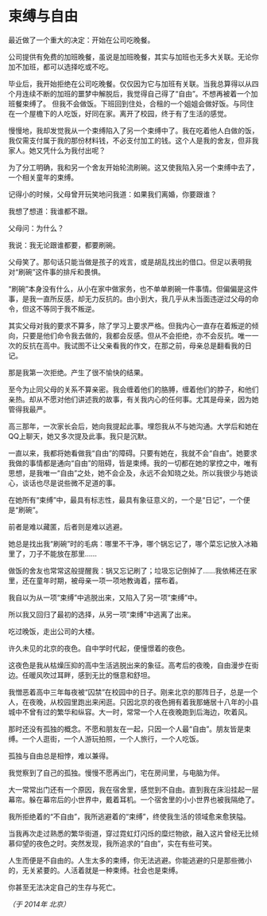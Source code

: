 # 束缚与自由

最近做了一个重大的决定：开始在公司吃晚餐。

公司提供有免费的加班晚餐，虽说是加班晚餐，其实与加班也无多大关联。无论你加不加班，都可以选择吃或不吃。

毕业后，我开始拒绝在公司吃晚餐。仅仅因为它与加班有关联。当我总算得以从四个月连续不断的加班的噩梦中解脱后，我觉得自己得了“自由”。不想再被着一个加班餐束缚了。
但我不会做饭。下班回到住处，合租的一个姐姐会做好饭。与同住在一个屋檐下的人吃饭，好同在家。离开了校园，终于有了生活的感觉。

慢慢地，我却发觉我从一个束缚陷入了另一个束缚中了。我在吃着他人白做的饭，我仅需支付属于我的那份材料钱，不必支付加工的钱。这个人是我的舍友，但非我家人。她又凭什么为我付出呢？

为了分工明确，我和另一个舍友开始轮流刷碗。这又使我陷入另一个束缚中去了，一个相关童年的束缚。

记得小的时候，父母曾开玩笑地问我道：如果我们离婚，你要跟谁？

我想了想道：我谁都不跟。

父母问：为什么？

我说：我无论跟谁都要，都要刷碗。

父母笑了。那句话只能当做是孩子的戏言，或是胡乱找出的借口。但足以表明我对“刷碗”这件事的排斥和畏惧。

“刷碗”本身没有什么，从小在家中做家务，也不单单刷碗一件事情。但偏偏是这件事，是我一直所反感，却无力反抗的。由小到大，我几乎从未当面违逆过父母的命令，但这不等同于我不叛逆。

其实父母对我的要求不算多，除了学习上要求严格。但我内心一直存在着叛逆的倾向，只要是他们命令我去做的，我都会反感。但从不会拒绝，亦不会反抗。唯一一次的反抗在高中。我试图不让父亲看我的作文，在那之前，母亲总是翻看我的日记。

那是我第一次拒绝。产生了很不愉快的结果。

至今为止同父母的关系不算亲密。我会缠着他们的胳膊，缠着他们的脖子，和他们亲热。却从不愿对他们讲述我的故事，有关我内心的任何事。尤其是母亲，因为她管得我最严。

高三那年，一次家长会后，她向我提起此事。埋怨我从不与她沟通。大学后和她在QQ上聊天，她又多次提及此事。我只是沉默。

一直以来，我都将她看做我“自由”的障碍。只要有她在，我就不会“自由”。她要求我做的事情都是通向“自由”的阻碍，皆是束缚。我的一切都在她的掌控之中，唯有思想，是我唯一“自由”之处，她不会企及，永远不会知晓之处。所以我很少与她谈心，谈话也尽是说些微不足道的事。

在她所有“束缚”中，最具有标志性，最具有象征意义的，一个是“日记”，一个便是“刷碗”。

前者是难以藏匿，后者则是难以逃避。

她总是找出我“刷碗”时的毛病：哪里不干净，哪个锅忘记了，哪个菜忘记放入冰箱里了，刀子不能放在那里……

做饭的舍友也常常这般提醒我：锅又忘记刷了；垃圾忘记倒掉了……我依稀还在家里，还在童年时期，被母亲一项一项地教诲着，摆布着。

我自以为从一项“束缚”中逃脱出来，又陷入了另一项“束缚”中。

所以我又回归了最初的选择，从另一项“束缚”中逃离了出来。

 

吃过晚饭，走出公司的大楼。

许久未见的北京的夜色。自中学时代起，便憧憬着的夜色。

这夜色是我从枯燥压抑的高中生活逃脱出来的象征。高考后的夜晚，自由漫步在街边。任暖风吹过耳畔，感到无比的惬意和舒坦。

我憎恶着高中三年每夜被“囚禁”在校园中的日子。刚来北京的那阵日子，总是一个人，在夜晚，从校园里跑出来闲逛。只因北京的夜色拥有着我那蜷居十八年的小县城中不曾有过的繁华和纵容。大一时，常常一个人在夜晚跑到后海边，吹着风。

那时还没有孤独的概念。不愿和朋友在一起，只因一个人最“自由”。朋友皆是束缚。一个人逛街，一个人游玩拍照，一个人旅行，一个人吃饭。

孤独与自由总是相悖，难以兼得。

我觉察到了自己的孤独。慢慢不愿再出门，宅在房间里，与电脑为伴。

大一常常出门还有一个原因，我在宿舍里，感觉到不自由。直到我在床沿挂起一层幕帘。躲在幕帘后的小世界中，戴着耳机。一个宿舍里的小小世界也被我隔绝了。

我所拒绝着的“不自由”，我所逃避着的“束缚”，终使我生活的领域愈来愈狭隘。

当我再次走过熟悉的繁华街道，穿过霓虹灯闪烁的糜烂物欲，融入这片曾经无比倾慕仰望的夜色之时。突然发现，我所追求的“自由”，实在有些可笑。

人生而便是不自由的。人生太多的束缚，你无法逃避。你能逃避的只是那些微小的，无关紧要的。人活着就是一种束缚。社会也是束缚。

你甚至无法决定自己的生存与死亡。

*（于 2014年 北京）*